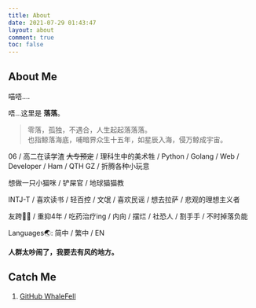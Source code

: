 ```yaml
---
title: About
date: 2021-07-29 01:43:47
layout: about
comment: true
toc: false
---
```


## About Me

喵唔....

唔...这里是 **落落**。

> 零落，孤独，不遇合，人生起起落落落。  
> 也指鲸落海底，哺暗界众生十五年，如星辰入海，侵万鲸成宇宙。

06 / 高二在读学渣 ~~大专预定~~ / 理科生中的美术牲 / Python / Golang / Web / Developer / Ham / QTH GZ / 折腾各种小玩意

想做一只小猫咪 / 铲屎官 / 地球猫猫教

INTJ-T / 喜欢读书 / 轻百控 / 文氓 / 喜欢民谣 / 想去拉萨 / 悲观的理想主义者

友跨🏳️‍⚧️ / 重抑4年 / 吃药治疗ing / 内向 / 摆烂 / 社恐人 / 割手手 / 不时掉落负能

Languages🌏: 简中 / 繁中 / EN

**人群太吵闹了，我要去有风的地方。**

## Catch Me

1. [GitHub WhaleFell](https://github.com/whalefell)

